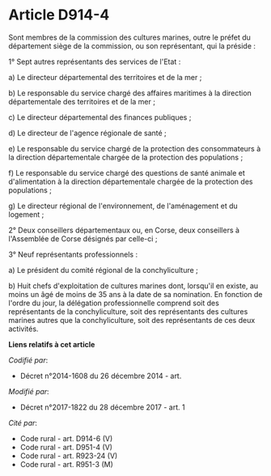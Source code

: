# Article D914-4

Sont membres de la commission des cultures marines, outre le préfet du département siège de la commission, ou son
représentant, qui la préside :

1° Sept autres représentants des services de l'Etat :

a) Le directeur départemental des territoires et de la mer ;

b) Le responsable du service chargé des affaires maritimes à la direction départementale des territoires et de la mer ;

c) Le directeur départemental des finances publiques ;

d) Le directeur de l'agence régionale de santé ;

e) Le responsable du service chargé de la protection des consommateurs à la direction départementale chargée de la protection
des populations ;

f) Le responsable du service chargé des questions de santé animale et d'alimentation à la direction départementale chargée de
la protection des populations ;

g) Le directeur régional de l'environnement, de l'aménagement et du logement ;

2° Deux conseillers départementaux ou, en Corse, deux conseillers à l'Assemblée de Corse désignés par celle-ci ;

3° Neuf représentants professionnels :

a) Le président du comité régional de la conchyliculture ;

b) Huit chefs d'exploitation de cultures marines dont, lorsqu'il en existe, au moins un âgé de moins de 35 ans à la date de
sa nomination. En fonction de l'ordre du jour, la délégation professionnelle comprend soit des représentants de la
conchyliculture, soit des représentants des cultures marines autres que la conchyliculture, soit des représentants de ces
deux activités.

**Liens relatifs à cet article**

_Codifié par_:

  - Décret n°2014-1608 du 26 décembre 2014 - art.

_Modifié par_:

  - Décret n°2017-1822 du 28 décembre 2017 - art. 1

_Cité par_:

  - Code rural - art. D914-6 (V)
  - Code rural - art. D951-4 (V)
  - Code rural - art. R923-24 (V)
  - Code rural - art. R951-3 (M)
